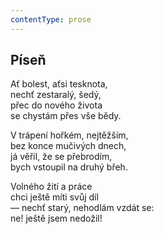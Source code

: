 ```yaml
---
contentType: prose
---
```


## Píseň

Ať bolest, aťsi tesknota,  
nechť zestaralý, šedý,  
přec do nového života  
se chystám přes vše bědy.

V trápení hořkém, nejtěžším,  
bez konce mučivých dnech,  
já věřil, že se přebrodím,  
bych vstoupil na druhý břeh.

Volného žití a práce  
chci ještě míti svůj díl  
— nechť starý, nehodlám vzdát se:  
ne! ještě jsem nedožil!
